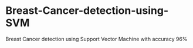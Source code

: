 # Breast-Cancer-detection-using-SVM
Breast Cancer detection using Support Vector Machine with accuracy 96%
